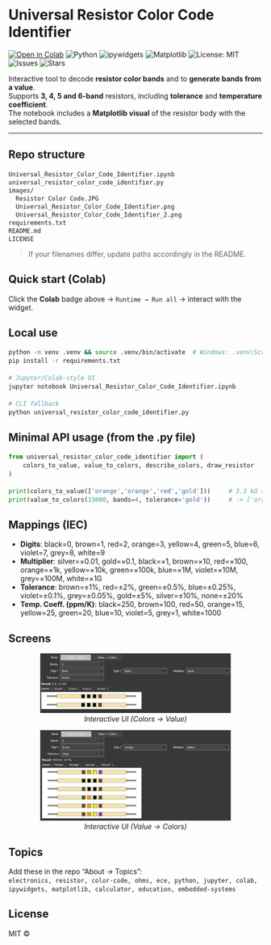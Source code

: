 
# Universal Resistor Color Code Identifier

[![Open in Colab](https://colab.research.google.com/assets/colab-badge.svg)](https://colab.research.google.com/github/<USER>/<REPO>/blob/main/Universal_Resistor_Color_Code_Identifier.ipynb)
![Python](https://img.shields.io/badge/python-3.8%2B-blue)
![ipywidgets](https://img.shields.io/badge/ipywidgets-8%2B-lightgrey)
![Matplotlib](https://img.shields.io/badge/matplotlib-3.5%2B-informational)
![License: MIT](https://img.shields.io/badge/License-MIT-green.svg)
![Issues](https://img.shields.io/github/issues/<USER>/<REPO>)
![Stars](https://img.shields.io/github/stars/<USER>/<REPO>?style=social)

Interactive tool to decode **resistor color bands** and to **generate bands from a value**.  
Supports **3, 4, 5 and 6-band** resistors, including **tolerance** and **temperature coefficient**.  
The notebook includes a **Matplotlib visual** of the resistor body with the selected bands.

---

## Repo structure
```
Universal_Resistor_Color_Code_Identifier.ipynb
universal_resistor_color_code_identifier.py
images/
  Resistor Color Code.JPG
  Universal_Resistor_Color_Code_Identifier.png
  Universal_Resistor_Color_Code_Identifier_2.png
requirements.txt
README.md
LICENSE
```
> If your filenames differ, update paths accordingly in the README.

## Quick start (Colab)
Click the **Colab** badge above → `Runtime → Run all` → interact with the widget.

## Local use
```bash
python -m venv .venv && source .venv/bin/activate  # Windows: .venv\Scripts\activate
pip install -r requirements.txt

# Jupyter/Colab-style UI
jupyter notebook Universal_Resistor_Color_Code_Identifier.ipynb

# CLI fallback
python universal_resistor_color_code_identifier.py
```

## Minimal API usage (from the .py file)
```python
from universal_resistor_color_code_identifier import (
    colors_to_value, value_to_colors, describe_colors, draw_resistor
)

print(colors_to_value(['orange','orange','red','gold']))     # 3.3 kΩ ±5%
print(value_to_colors(33000, bands=4, tolerance='gold'))     # -> ['orange','orange','red','gold']
```

## Mappings (IEC)
- **Digits**: black=0, brown=1, red=2, orange=3, yellow=4, green=5, blue=6, violet=7, grey=8, white=9  
- **Multiplier**: silver=×0.01, gold=×0.1, black=×1, brown=×10, red=×100, orange=×1k, yellow=×10k, green=×100k, blue=×1M, violet=×10M, grey=×100M, white=×1G  
- **Tolerance**: brown=±1%, red=±2%, green=±0.5%, blue=±0.25%, violet=±0.1%, grey=±0.05%, gold=±5%, silver=±10%, none=±20%  
- **Temp. Coeff. (ppm/K)**: black=250, brown=100, red=50, orange=15, yellow=25, green=20, blue=10, violet=5, grey=1, white=1000

## Screens
<p align="center">
  <img src="images/Universal_Resistor_Color_Code_Identifier.png" width="75%"><br/>
  <em>Interactive UI (Colors → Value)</em>
</p>
<p align="center">
  <img src="images/Universal_Resistor_Color_Code_Identifier_2.png" width="75%"><br/>
  <em>Interactive UI (Value → Colors)</em>
</p>

## Topics
Add these in the repo “About → Topics”:  
`electronics, resistor, color-code, ohms, ece, python, jupyter, colab, ipywidgets, matplotlib, calculator, education, embedded-systems`

## License
MIT © <YOUR NAME>
